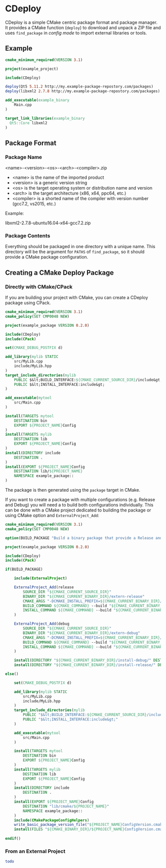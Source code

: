 

# CDeploy

CDeploy is a simple CMake centric package format and package manager. It provides a CMake function (`deploy`) to download and unpack a ZIP file and uses `find_package` in *config mode* to import external libraries or tools.

## Example

```cmake
cmake_minimum_required(VERSION 3.1)

project(example_project)

include(CDeploy)

deploy(Qt5 5.11.2 http://my.example-package-repostory.com/packages)
deploy(libxml2 2.7.8 http://my.example-package-repostory.com/packages)

add_executable(example_binary
    Main.cpp
)

target_link_libraries(example_binary
  Qt5::Core libxml2
)
```

## Package Format

### Package Name

&lt;name&gt;-&lt;version&gt;-&lt;os&gt;-&lt;arch&gt;-&lt;compiler&gt;.zip

* &lt;name&gt; is the name of the imported product
* &lt;version&gt; is a generic version string
* &lt;os&gt; is the target operating system or distribution name and version
* &lt;arch&gt; is the target architecture (x86, x64, ppc64, etc.)
* &lt;compiler&gt; is a shorted name of the compiler with version number (gcc7.2, vs2015, etc.)

Example:

libxml2-2.7.8-ubuntu16.04-x64-gcc7.2.zip

### Package Contents

Everything should be packaged in one directory with a unique name. This directory will be the argument for `PATHS` of `find_package`, so it should provide a CMake package configuration.

## Creating a CMake Deploy Package

### Directly with CMake/CPack

If you are building your project with CMake, you can create a CDeploy package using CPack.

```cmake
cmake_minimum_required(VERSION 3.1)
cmake_policy(SET CMP0048 NEW)

project(example_package VERSION 0.2.0)

include(CDeploy)
include(CPack)

set(CMAKE_DEBUG_POSTFIX d)

add_library(mylib STATIC
    src/MyLib.cpp
    include/MyLib.hpp
)
target_include_directories(mylib
    PUBLIC $&lt;BUILD_INTERFACE:${CMAKE_CURRENT_SOURCE_DIR}/include&gt;
    PUBLIC $&lt;INSTALL_INTERFACE:include&gt;
)

add_executable(mytool
    src/Main.cpp
)

install(TARGETS mytool
    DESTINATION bin
    EXPORT ${PROJECT_NAME}Config
)
install(TARGETS mylib
    DESTINATION lib
    EXPORT ${PROJECT_NAME}Config
)
install(DIRECTORY include
    DESTINATION .
)
install(EXPORT ${PROJECT_NAME}Config
    DESTINATION lib/${PROJECT_NAME}
    NAMESPACE example_package::
)
```

The package is then generated using the `package` target in CMake.

If you want to create a package with multiple configurations (e.g. Release and Debug) you will need a to build both configurations individually. This can be done with a CMake project dedicated to building the package or using CMake option and `ExternalProject_Add`:

```cmake
cmake_minimum_required(VERSION 3.1)
cmake_policy(SET CMP0048 NEW)

option(BUILD_PACKAGE "Build a binary package that provide a Release and Debug build" OFF)

project(example_package VERSION 0.2.0)

include(CDeploy)
include(CPack)

if(BUILD_PACKAGE)

    include(ExternalProject)

    ExternalProject_Add(release
        SOURCE_DIR "${CMAKE_CURRENT_SOURCE_DIR}"
        BINARY_DIR "${CMAKE_CURRENT_BINARY_DIR}/extern-release"
        CMAKE_ARGS "-DCMAKE_INSTALL_PREFIX=${CMAKE_CURRENT_BINARY_DIR}/install-release"
        BUILD_COMMAND ${CMAKE_COMMAND} --build "${CMAKE_CURRENT_BINARY_DIR}/extern-release" --config Release
        INSTALL_COMMAND ${CMAKE_COMMAND} --build "${CMAKE_CURRENT_BINARY_DIR}/extern-release" --config Release --target install
    )

    ExternalProject_Add(debug
        SOURCE_DIR "${CMAKE_CURRENT_SOURCE_DIR}"
        BINARY_DIR "${CMAKE_CURRENT_BINARY_DIR}/extern-debug"
        CMAKE_ARGS "-DCMAKE_INSTALL_PREFIX=${CMAKE_CURRENT_BINARY_DIR}/install-debug"
        BUILD_COMMAND ${CMAKE_COMMAND} --build "${CMAKE_CURRENT_BINARY_DIR}/extern-debug" --config Debug
        INSTALL_COMMAND ${CMAKE_COMMAND} --build "${CMAKE_CURRENT_BINARY_DIR}/extern-debug" --config Debug --target install
    )

    install(DIRECTORY "${CMAKE_CURRENT_BINARY_DIR}/install-debug/" DESTINATION . USE_SOURCE_PERMISSIONS)
    install(DIRECTORY "${CMAKE_CURRENT_BINARY_DIR}/install-release/" DESTINATION . USE_SOURCE_PERMISSIONS)

else()

    set(CMAKE_DEBUG_POSTFIX d)

    add_library(mylib STATIC
        src/MyLib.cpp
        include/MyLib.hpp
    )
    target_include_directories(mylib
        PUBLIC "$&lt;BUILD_INTERFACE:${CMAKE_CURRENT_SOURCE_DIR}/include&gt;"
        PUBLIC "$&lt;INSTALL_INTERFACE:include&gt;"
    )

    add_executable(mytool
        src/Main.cpp
    )

    install(TARGETS mytool
        DESTINATION bin
        EXPORT ${PROJECT_NAME}Config
    )
    install(TARGETS mylib
        DESTINATION lib
        EXPORT ${PROJECT_NAME}Config
    )
    install(DIRECTORY include
        DESTINATION .
    )
    install(EXPORT ${PROJECT_NAME}Config
        DESTINATION "lib/cmake/${PROJECT_NAME}"
        NAMESPACE example_package::
    )
    include(CMakePackageConfigHelpers)
    write_basic_package_version_file("${PROJECT_NAME}ConfigVersion.cmake" COMPATIBILITY ExactVersion)
    install(FILES "${CMAKE_BINARY_DIR}/${PROJECT_NAME}ConfigVersion.cmake" DESTINATION "lib/cmake/${PROJECT_NAME}")
    
endif()
```

### From an External Project

```cmake
todo
```


